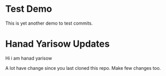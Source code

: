 # Test Demo

This is yet another demo to test commits.

# Hanad Yarisow Updates

Hi i am hanad yarisow

A lot have change since you last cloned this repo.
Make few changes too.
